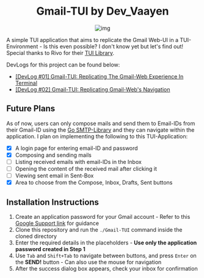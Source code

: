 <div align=center>

# Gmail-TUI by Dev_Vaayen

![img](https://i.imgur.com/LGWmkLP.gif)

</div>

A simple TUI application that aims to replicate the Gmail Web-UI in a TUI-Environment - Is this even possible? I don't know yet but let's find out! Special thanks to Rivo for their [TUI Library](https://github.com/rivo/tview/tree/master).

DevLogs for this project can be found below:     
- [[DevLog #01] Gmail-TUI: Replicating The Gmail-Web Experience In Terminal](https://dev.to/dev_vaayen/devlog-01-gmail-tui-replicating-the-gmail-web-experience-in-terminal-1lk1)
- [[DevLog #02] Gmail-TUI: Replicating Gmail-Web's Navigation](https://dev.to/dev_vaayen/devlog-02-gmail-tui-replicating-gmail-webs-navigation-blb)

## Future Plans
As of now, users can only compose mails and send them to Email-IDs from their Gmail-ID using the [Go SMTP-Library](https://www.geeksforgeeks.org/sending-email-using-smtp-in-golang/) and they can navigate within the application. I plan on implementing the following to this TUI-Application:         
- [x] A login page for entering email-ID and password         
- [x] Composing and sending mails          
- [ ] Listing received emails with email-IDs in the Inbox         
- [ ] Opening the content of the received mail after clicking it        
- [ ] Viewing sent email in Sent-Box         
- [x] Area to choose from the Compose, Inbox, Drafts, Sent buttons         

## Installation Instructions
1. Create an application password for your Gmail account - Refer to this [Google Support link](https://support.google.com/accounts/answer/185833?hl=en) for guidance
2. Clone this repository and run the `./Gmail-TUI` command inside the cloned directory
3. Enter the required details in the placeholders - **Use only the application password created in Step 1**
4. Use `Tab` and `Shift+Tab` to navigate between buttons, and press `Enter` on the **SEND!** button - Can also use the mouse for navigation
5. After the success dialog box appears, check your inbox for confirmation
